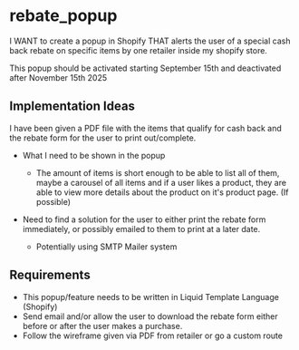 # rebate_popup
I WANT to create a popup in Shopify THAT alerts the user of a special cash back rebate on specific items by one retailer inside my shopify store.

This popup should be activated starting September 15th and deactivated after November 15th 2025

## Implementation Ideas
I have been given a PDF file with the items that qualify for cash back and the rebate form for the user to print out/complete.

- What I need to be shown in the popup
    - The amount of items is short enough to be able to list all of them, maybe a carousel of all items and if a user likes a product, they are able to view more details about the product on it's product page. (If possible)

- Need to find a solution for the user to either print the rebate form immediately, or possibly emailed to them to print at a later date. 
    - Potentially using SMTP Mailer system


## Requirements
- This popup/feature needs to be written in Liquid Template Language (Shopify)
- Send email and/or allow the user to download the rebate form either before or after the user makes a purchase.
- Follow the wireframe given via PDF from retailer or go a custom route